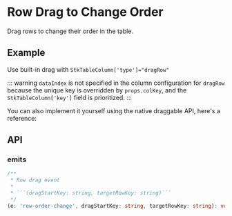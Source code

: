 # Row Drag to Change Order

Drag rows to change their order in the table.

## Example
Use built-in drag with `StkTableColumn['type']="dragRow"`

::: warning
`dataIndex` is not specified in the column configuration for `dragRow` because the unique key is overridden by `props.colKey`, and the `StkTableColumn['key']` field is prioritized.
:::

<demo vue="advanced/row-drag/RowDrag.vue"></demo>

You can also implement it yourself using the native draggable API, here's a reference:

<demo vue="advanced/row-drag/RowDragCustom.vue"></demo>

## API

### emits
```ts
/**
 * Row drag event
 *
 * ```(dragStartKey: string, targetRowKey: string)```
 */
(e: 'row-order-change', dragStartKey: string, targetRowKey: string): void;
```

